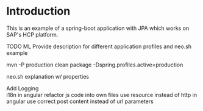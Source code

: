 # Introduction

This is an example of a spring-boot application with JPA which works on SAP's HCP platform.
 
 
TODO ML Provide description for different application profiles and neo.sh example

  mvn -P production clean package
  -Dspring.profiles.active=production
  
  neo.sh explanation w/ properties
  
Add Logging  
i18n in angular
refactor js code into own files
use resource instead of http in angular
use correct post content instead of url parameters

